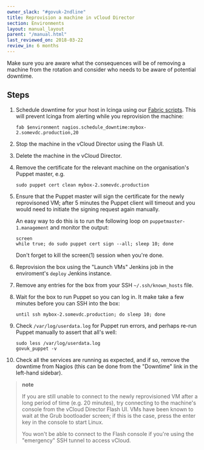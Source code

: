 ```yaml
---
owner_slack: "#govuk-2ndline"
title: Reprovision a machine in vCloud Director
section: Environments
layout: manual_layout
parent: "/manual.html"
last_reviewed_on: 2018-03-22
review_in: 6 months
---
```


Make sure you are aware what the consequences will be of removing a
machine from the rotation and consider who needs to be aware of
potential downtime.

## Steps

1.  Schedule downtime for your host in Icinga using our [Fabric
    scripts](https://github.com/alphagov/fabric-scripts). This will
    prevent Icinga from alerting while you reprovision the machine:

        fab $environment nagios.schedule_downtime:mybox-2.somevdc.production,20

2.  Stop the machine in the vCloud Director using the Flash UI.
3.  Delete the machine in the vCloud Director.
4.  Remove the certificate for the relevant machine on the
    organisation's Puppet master, e.g.

        sudo puppet cert clean mybox-2.somevdc.production

5.  Ensure that the Puppet master will sign the certificate for the
    newly reprovisoned VM; after 5 minutes the Puppet client will
    timeout and you would need to initiate the signing request
    again manually.

    An easy way to do this is to run the following loop on
    `puppetmaster-1.management` and monitor the output:

        screen
        while true; do sudo puppet cert sign --all; sleep 10; done

    Don't forget to kill the screen(1) session when you're done.

6.  Reprovision the box using the "Launch VMs" Jenkins job in the
    enviroment's `deploy` Jenkins instance.
7.  Remove any entries for the box from your SSH
    `~/.ssh/known_hosts` file.
8.  Wait for the box to run Puppet so you can log in. It make take a few
    minutes before you can SSH into the box:

        until ssh mybox-2.somevdc.production; do sleep 10; done

9.  Check `/var/log/userdata.log` for Puppet run errors, and perhaps
    re-run Puppet manually to assert that all's well:

        sudo less /var/log/userdata.log
        govuk_puppet -v

10. Check all the services are running as expected, and if so, remove
    the downtime from Nagios (this can be done from the "Downtime" link
    in the left-hand sidebar).

> **note**
>
> If you are still unable to connect to the newly reprovisioned VM after
> a long period of time (e.g. 20 minutes), try connecting to the
> machine's console from the vCloud Director Flash UI. VMs have been
> known to wait at the Grub bootloader screen; if this is the case,
> press the enter key in the console to start Linux.
>
> You won't be able to connect to the Flash console if you're using the
> "emergency" SSH tunnel to access vCloud.
